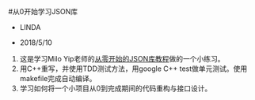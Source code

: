 #从0开始学习JSON库

* LINDA

* 2018/5/10


1. 这是学习Milo Yip老师的[从零开始的JSON库教程](https://zhuanlan.zhihu.com/json-tutorial)做的一个小练习。
2. 用C++重写，并使用TDD测试方法，用google C++ test做单元测试。使用makefile完成自动编译。
3. 学习如何将一个小项目从0到完成期间的代码重构与接口设计。
